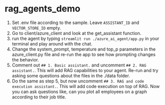 # rag_agents_demo

1. Set .env file according to the sample. Leave `ASSISTANT_ID` and `VECTOR_STORE_ID` empty.
2. Go to client/azure_client and look at the get_assistant function.
3. run the agent by typing `streamlit run ./azure_ai_agent/app.py` in your terminal and play around with the chat.
4. Change the system_prompt, temperature and top_p parameters in the azure_client.py file and re-run the app to see how prompting changes the behavior.
5. Comment out `## 1. Basic assistant.` and uncomment `## 2. RAG assistant.`. This will add RAG capabilities to your agent. Re-run and try asking some questions about the files in the ./data folder.
6. Do the same as step 5, but now uncomment `## 3. RAG and code execution assistant.`. This will add code execution on top of RAG. Now you can ask questions like, can you plot all employees on a graph according to their job title.